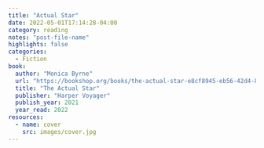 ```yaml
---
title: "Actual Star"
date: 2022-05-01T17:14:28-04:00
category: reading
notes: "post-file-name"
highlights: false
categories:
  - Fiction
book:
  author: "Monica Byrne"
  url: "https://bookshop.org/books/the-actual-star-e8cf8945-eb56-42d4-832a-4bcd8ad29c7f/9780063002890"
  title: "The Actual Star"
  publisher: "Harper Voyager"
  publish_year: 2021
  year_read: 2022
resources:
  - name: cover
    src: images/cover.jpg
---
```


